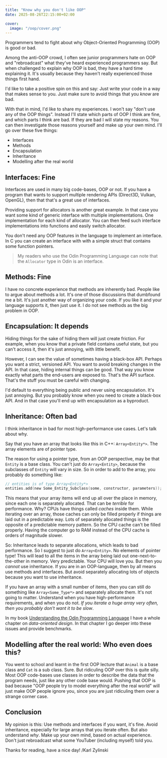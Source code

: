 ```yaml
---
title: "Know why you don't like OOP"
date: 2025-08-26T22:15:00+02:00

cover:
  image: "/oop/cover.png"
---
```


Programmers tend to fight about why Object-Oriented Programming (OOP) is good or bad.

Among the anti-OOP crowd, I often see junior programmers hate on OOP and "rebroadcast" what they've heard experienced programmers say. But when challenged to explain why OOP is bad, they have a hard time explaining it. It's usually because they haven't really experienced those things first hand.

I'd like to take a positive spin on this and say: Just write your code in a way that makes sense to you. Just make sure to avoid things that you _know_ are bad.

With that in mind, I'd like to share my experiences. I won't say "don't use any of the OOP things". Instead I'll state which parts of OOP I think are fine, and which parts I think are bad. If they are bad I will state my reasons. You can then investigate those reasons yourself and make up your own mind. I'll go over these five things:

- Interfaces
- Methods
- Encapsulation
- Inheritance
- Modelling after the real world

## Interfaces: Fine
Interfaces are used in many big code-bases, OOP or not. If you have a program that wants to support multiple rendering APIs (Direct3D, Vulkan, OpenGL), then that that's a great use of interfaces.

Providing support for allocators is another great example. In that case you want some kind of generic interface with multiple implementations. One implementation for each kind of allocator. You can then feed such interface implementations into functions and easily switch allocator.

You don't need any OOP features in the language to implement an interface. In C you can create an interface with with a simple struct that contains some function pointers.

> My readers who use the Odin Programming Language can note that the `Allocator` type in Odin is an interface.

## Methods: Fine
I have no concrete experience that methods are inherently bad. People like to argue about methods a lot. It's one of those discussions that dumbfound me a bit. It's just another way of organizing your code. If you like it and your language supports it, then just use it. I do not see methods as the big problem in OOP.

## Encapsulation: It depends
Hiding things for the sake of hiding them will just create friction. For example, when you know that a private field contains useful state, but you can't access it, then it's just annoying, with little benefit.

However, I can see the value of sometimes having a black-box API. Perhaps you want a strict, versioned API. You want to avoid breaking changes in the API. In that case, hiding internal things can be good. That way you know exactly what parts the end-users are exposed to. That's the API surface. That's the stuff you must be careful with changing.

I'd default to everything being public and never using encapsulation. It's just annoying. But you probably know when you need to create a black-box API. And in that case you'll end up with encapsulation as a byproduct.

## Inheritance: Often bad
I think inheritance in bad for most high-performance use cases. Let's talk about why.

Say that you have an array that looks like this in C++: `Array<Entity*>`. The array elements are of pointer type.

The reason for using a pointer type, from an OOP perspective, may be that `Entity` is a base class. You can't just do `Array<Entity>`, because the subclasses of `Entity` will vary in size. So in order to add to the array, you probably do something like:
```C
// entities is of type Array<Entity*>
entities.add(new Some_Entity_Subclass(some, constructor, parameters));
```

This means that your array items will end up all over the place in memory, since each one is separately allocated. That can be _terrible_ for performance. Why? CPUs have things called _caches_ inside them. While iterating over an array, those caches can only be filled properly if things are laid out in a predictable way. Lots of separately allocated things is the opposite of a predictable memory pattern. So the CPU cache can't be filled properly. Having the computer go to RAM instead of the CPU cache is orders of magnitude slower.

So: Inheritance leads to separate allocations, which leads to bad performance. So I suggest to just do `Array<Entity>`. No elements of pointer type! This will lead to all the items in the array being laid out one-next-to-the-other in memory. Very predictable. Your CPU will love you. But then you _cannot_ use inheritance. If you are in an OOP-language, then by all means use methods and interfaces. But avoid separately allocating lots of objects because you want to use inheritance.

If you have an array with a small number of items, then you can still do something like `Array<Some_Type*>` and separately allocate them. It's not going to matter. Understand when you have high-performance requirements, and when you do not. _If you iterate a huge array very often, then you probably don't want it to be slow_.

In my book [Understanding the Odin Programming Language](https://odinbook.com/) I have a whole chapter on _data-oriented design_. In that chapter I go deeper into these issues and provide benchmarks.

## Modelling after the real world: Who even does this?

You went to school and learnt in the first OOP lecture that `Animal` is a base class and `Cat` is a sub class. Sure. But ridiculing OOP over this is quite silly. Most OOP code-bases use classes in order to describe the data that the program needs, just like any other code base would. Pushing that OOP is bad because "OOP people try to model everything after the real world" will just make OOP people ignore you, since you are just ridiculing them over a strange corner case.

## Conclusion

My opinion is this: Use methods and interfaces if you want, it's fine. Avoid inheritance, especially for large arrays that you iterate often. But also understand _why_. Make up your own mind, based on actual experience. Don't just rebroadcast what some YouTuber (including myself) told you.

Thanks for reading, have a nice day!
/Karl Zylinski